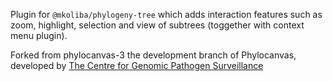 Plugin for `@mkoliba/phylogeny-tree` which adds interaction features such as zoom, highlight, selection and view of subtrees (toggether with context menu plugin).

Forked from phylocanvas-3 the development branch of Phylocanvas, developed by [The Centre for Genomic Pathogen Surveillance](https://www.pathogensurveillance.net/)